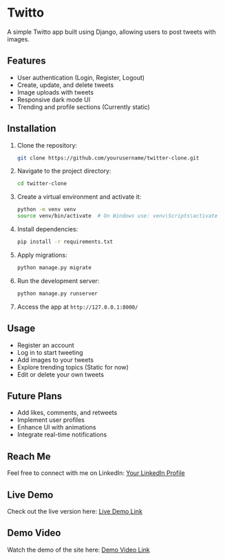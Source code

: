 # Twitto

A simple Twitto app built using Django, allowing users to post tweets with images.

## Features

- User authentication (Login, Register, Logout)
- Create, update, and delete tweets
- Image uploads with tweets
- Responsive dark mode UI
- Trending and profile sections (Currently static)

## Installation 

1. Clone the repository:
   ```sh
   git clone https://github.com/yourusername/twitter-clone.git
   ```
2. Navigate to the project directory:
   ```sh
   cd twitter-clone
   ```
3. Create a virtual environment and activate it:
   ```sh
   python -m venv venv
   source venv/bin/activate  # On Windows use: venv\Scripts\activate
   ```
4. Install dependencies:
   ```sh
   pip install -r requirements.txt
   ```
5. Apply migrations:
   ```sh
   python manage.py migrate
   ```
6. Run the development server:
   ```sh
   python manage.py runserver
   ```
7. Access the app at `http://127.0.0.1:8000/`

## Usage

- Register an account
- Log in to start tweeting
- Add images to your tweets
- Explore trending topics (Static for now)
- Edit or delete your own tweets

## Future Plans

- Add likes, comments, and retweets
- Implement user profiles
- Enhance UI with animations
- Integrate real-time notifications

## Reach Me

Feel free to connect with me on LinkedIn: [Your LinkedIn Profile](https://www.linkedin.com/in/yourprofile)

## Live Demo

Check out the live version here: [Live Demo Link]([https://your-live-demo-url.com](https://ahmadhussain.pythonanywhere.com/twitto/))

## Demo Video

Watch the demo of the site here: [Demo Video Link](https://your-video-url.com)
